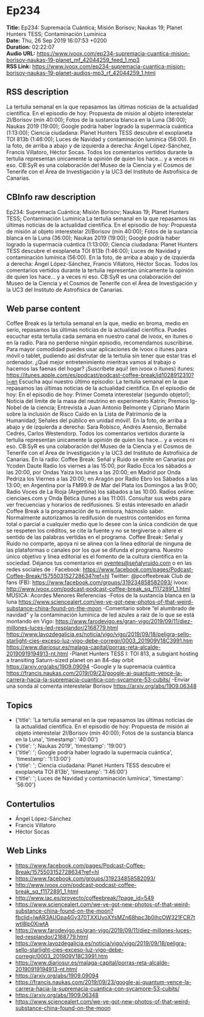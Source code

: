 # Ep234  
**Title:** Ep234: Supremacía Cuántica; Misión Borisov; Naukas 19; Planet Hunters TESS; Contaminación Lumínica  
**Date:** Thu, 26 Sep 2019 16:07:53 +0200  
**Duration:** 02:22:07  
**Audio URL:** https://www.ivoox.com/ep234-supremacia-cuantica-mision-borisov-naukas-19-planet_mf_42044259_feed_1.mp3  
**RSS Link:** https://www.ivoox.com/ep234-supremacia-cuantica-mision-borisov-naukas-19-planet-audios-mp3_rf_42044259_1.html  

## RSS description
La tertulia semanal en la que repasamos las últimas noticias de la actualidad científica. En el episodio de hoy: Propuesta de misión al objeto interestelar 2I/Borisov (min 40:00); Fotos de la sustancia blanca en la Luna (36:00); Naukas 2019 (19:00); Google podría haber logrado la supermacía cuántica (1:13:00); Ciencia ciudadana: Planet Hunters TESS descubre el exoplaneta TOI 813b (1:46:00); Luces de Navidad y contaminación lumínica (56:00). En la foto, de arriba a abajo y de izquierda a derecha: Ángel López-Sánchez, Francis Villatoro, Héctor Socas. Todos los comentarios vertidos durante la tertulia representan únicamente la opinión de quien los hace… y a veces ni eso. CB:SyR es una colaboración del Museo de la Ciencia y el Cosmos de Tenerife con el Área de Investigación y la UC3 del Instituto de Astrofísica de Canarias.

## CBInfo raw description
Ep234: Supremacía Cuántica; Misión Borisov; Naukas 19; Planet Hunters TESS; Contaminación Lumínica
La tertulia semanal en la que repasamos las últimas noticias de la actualidad científica. En el episodio de hoy: Propuesta de misión al objeto interestelar 2I/Borisov (min 40:00); Fotos de la sustancia blanca en la Luna (36:00); Naukas 2019 (19:00); Google podría haber logrado la supermacía cuántica (1:13:00); Ciencia ciudadana: Planet Hunters TESS descubre el exoplaneta TOI 813b (1:46:00); Luces de Navidad y contaminación lumínica (56:00). En la foto, de arriba a abajo y de izquierda a derecha: Ángel López-Sánchez, Francis Villatoro, Héctor Socas. Todos los comentarios vertidos durante la tertulia representan únicamente la opinión de quien los hace… y a veces ni eso. CB:SyR es una colaboración del Museo de la Ciencia y el Cosmos de Tenerife con el Área de Investigación y la UC3 del Instituto de Astrofísica de Canarias.


## Web parse content
Coffee Break es la tertulia semanal en la que, medio en broma, medio en serio, repasamos las últimas noticias de la actualidad científica. Puedes escuchar esta tertulia cada semana en nuestro canal de ivoox, en itunes o en la radio. Para no perderse ningún episodio, recomendamos suscribirse. Para mayor comodidad puedes usar aplicaciones de ivoox o itunes para móvil o tablet, pudiendo así disfrutar de la tertulia sin tener que estar tras el ordenador. ¿Qué mejor entretenimiento mientras vamos al trabajo o hacemos las faenas del hogar? ¡Suscríbete aquí! (en ivoox o itunes) itunes: https://itunes.apple.com/es/podcast/podcast-coffee-break/id1028912310?l=en Escucha aquí nuestro último episodio: La tertulia semanal en la que repasamos las últimas noticias de la actualidad científica. En el episodio de hoy: En el episodio de hoy: Primer Cometa interestelar (segundo objeto!); Noticia del límite de la masa del neutrino en experimento Katrin; Premios Ig-Nobel de la ciencia; Entrevista a Juan Antonio Belmonte y Cipriano Marín sobre la inclusión de Risco Caído en la Lista de Patrimonio de la Humanidad; Señales del público en unidad móvil!. En la foto, de arriba a abajo y de izquierda a derecha: Sara Robisco, Andrés Asensio, Bernabé Cedrés, Carlos Westendorp. Todos los comentarios vertidos durante la tertulia representan únicamente la opinión de quien los hace… y a veces ni eso. CB:SyR es una colaboración del Museo de la Ciencia y el Cosmos de Tenerife con el Área de Investigación y la UC3 del Instituto de Astrofísica de Canarias. En la radio: Coffee Break: Señal y Ruido se emite en Canarias por Ycoden Daute Radio los viernes a las 15:00, por Radio Ecca los sábados a las 20:00, por Ondas Yaiza los lunes a las 20:00; en Madrid por Onda Pedriza los Viernes a las 20:00; en Aragón por Radio Ebro los Sábados a las 13:00; en Argentina por la FM99.9 de Mar del Plata los Domingos a las 9:00; Radio Voces de La Rioja (Argentina) los sábados a las 10:00. Radios online: cienciaes.com y Onda Bética (lunes a las 11:00). Consultar sus webs para ver frecuencias y horarios de redifusiones. Si estás interesado en añadir Coffee Break a la programación de tu emisora, háznoslo saber. Normalmente autorizamos la redifusión de nuestros contenidos en forma total o parcial a cualquier medio que lo desee con la única condición de que se respeten los créditos, se cite la fuente y no se tergiverse o altere el sentido de las palabras vertidas en el programa. Coffee Break: Señal y Ruido no comparte, apoya ni se alinea con la línea editorial de ninguna de las plataformas o canales por los que se difunda el programa. Nuestro único objetivo y línea editorial es el fomento de la cultura científica en la sociedad. Déjanos tus comentarios en oyentes@señalyruido.com o en las redes sociales de : Facebook: https://www.facebook.com/pages/Podcast-Coffee-Break/1575503152728634?ref=hl Twitter: @pcoffeebreak Club de fans (FB): https://www.facebook.com/groups/319234858582093/ ivoox: http://www.ivoox.com/podcast-podcast-coffee-break_sq_f1172891_1.html MÚSICA: Acordes Menores Referencias -Fotos de la sustancia blanca en la luna https://www.sciencealert.com/we-ve-got-new-photos-of-that-weird-substance-china-found-on-the-moon -Comentario sobre “el alumbrado de navidad” y la contaminación lumínica de led azules a raíz de lo que se está montando en Vigo: https://www.farodevigo.es/gran-vigo/2019/09/11/diez-millones-luces-led-resplandor/2168779.html https://www.lavozdegalicia.es/noticia/vigo/vigo/2019/09/18/peligra-sello-starlight-cies-exceso-luz-vigo-debe-corregir/0003_201909V18C3991.htm https://www.diariosur.es/malaga-capital/porras-reta-alcalde-20190919194913-nt.html -Planet Hunters TESS I: TOI 813, a subgiant hosting a transiting Saturn-sized planet on an 84-day orbit https://arxiv.org/abs/1909.09094 -Google y la supremacía cuántica https://francis.naukas.com/2019/09/23/google-ai-quantum-vence-la-carrera-hacia-la-supremacia-cuantica-con-sycamore-53-cubits/ -Enviar una sonda al comenta interestelar Borisov https://arxiv.org/abs/1909.06348

## Topics
- {'title': 'La tertulia semanal en la que repasamos las últimas noticias de la actualidad científica. En el episodio de hoy: Propuesta de misión al objeto interestelar 2I/Borisov (min 40:00); Fotos de la sustancia blanca en la Luna', 'timestamp': '40:00'}
- {'title': '; Naukas 2019', 'timestamp': '19:00'}
- {'title': '; Google podría haber logrado la supermacía cuántica', 'timestamp': '1:13:00'}
- {'title': '; Ciencia ciudadana: Planet Hunters TESS descubre el exoplaneta TOI 813b', 'timestamp': '1:46:00'}
- {'title': '; Luces de Navidad y contaminación lumínica', 'timestamp': '56:00'}
## Contertulios
- Ángel López-Sánchez
- Francis Villatoro
- Héctor Socas
## Web Links
- https://www.facebook.com/pages/Podcast-Coffee-Break/1575503152728634?ref=hl
- https://www.facebook.com/groups/319234858582093/
- http://www.ivoox.com/podcast-podcast-coffee-break_sq_f1172891_1.html
- http://www.iac.es/proyecto/coffeebreak/?page_id=549
- https://www.sciencealert.com/we-ve-got-new-photos-of-that-weird-substance-china-found-on-the-moon?fbclid=IwAR3AUGpa4Gy370TXXUvoXYsMZn68hpc3b0ihcOW321FCR7twtl8lp0XjwtA
- https://www.farodevigo.es/gran-vigo/2019/09/11/diez-millones-luces-led-resplandor/2168779.html
- https://www.lavozdegalicia.es/noticia/vigo/vigo/2019/09/18/peligra-sello-starlight-cies-exceso-luz-vigo-debe-corregir/0003_201909V18C3991.htm
- https://www.diariosur.es/malaga-capital/porras-reta-alcalde-20190919194913-nt.html
- https://arxiv.org/abs/1909.09094
- https://francis.naukas.com/2019/09/23/google-ai-quantum-vence-la-carrera-hacia-la-supremacia-cuantica-con-sycamore-53-cubits/
- https://arxiv.org/abs/1909.06348
- https://www.sciencealert.com/we-ve-got-new-photos-of-that-weird-substance-china-found-on-the-moon